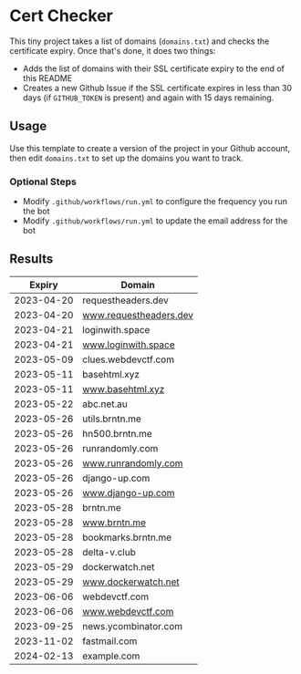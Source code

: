 # Cert Checker

This tiny project takes a list of domains (`domains.txt`) and checks the certificate expiry. Once that's done, it does two things:

- Adds the list of domains with their SSL certificate expiry to the end of this README
- Creates a new Github Issue if the SSL certificate expires in less than 30 days (if `GITHUB_TOKEN` is present) and again with 15 days remaining.


## Usage

Use this template to create a version of the project in your Github account, then edit `domains.txt` to set up the domains you want to track.


### Optional Steps

- Modify `.github/workflows/run.yml` to configure the frequency you run the bot
- Modify `.github/workflows/run.yml` to update the email address for the bot

## Results

| Expiry    | Domain   |
|-----------|----------|
| 2023-04-20 | requestheaders.dev |
| 2023-04-20 | www.requestheaders.dev |
| 2023-04-21 | loginwith.space |
| 2023-04-21 | www.loginwith.space |
| 2023-05-09 | clues.webdevctf.com |
| 2023-05-11 | basehtml.xyz |
| 2023-05-11 | www.basehtml.xyz |
| 2023-05-22 | abc.net.au |
| 2023-05-26 | utils.brntn.me |
| 2023-05-26 | hn500.brntn.me |
| 2023-05-26 | runrandomly.com |
| 2023-05-26 | www.runrandomly.com |
| 2023-05-26 | django-up.com |
| 2023-05-26 | www.django-up.com |
| 2023-05-28 | brntn.me |
| 2023-05-28 | www.brntn.me |
| 2023-05-28 | bookmarks.brntn.me |
| 2023-05-28 | delta-v.club |
| 2023-05-29 | dockerwatch.net |
| 2023-05-29 | www.dockerwatch.net |
| 2023-06-06 | webdevctf.com |
| 2023-06-06 | www.webdevctf.com |
| 2023-09-25 | news.ycombinator.com |
| 2023-11-02 | fastmail.com |
| 2024-02-13 | example.com |
